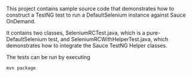 This project contains sample source code that demonstrates how to construct a TestNG test to run a
DefaultSelenium instance against Sauce OnDemand.

It contains two classes, SeleniumRCTest.java, which is a pure-DefaultSelenium test, and SeleniumRCWithHelperTest.java,
which demonstrates how to integrate the Sauce TestNG Helper classes.

The tests can be run by executing

    mvn package